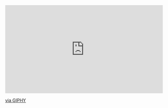 
<!--Lofiboy-->
<div style="width:100%;height:0;padding-bottom:56%;position:relative;"><iframe src="https://giphy.com/embed/Rpl1sod1vCXK0L2SUN" width="100%" height="100%" style="position:absolute" frameBorder="0" class="giphy-embed" allowFullScreen></iframe></div><p><a href="https://giphy.com/gifs/hacker-sugartown-mayor-mel-Rpl1sod1vCXK0L2SUN">via GIPHY</a></p>

<div align="center">
  
